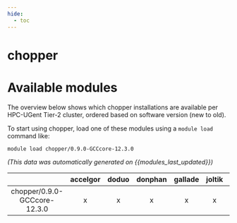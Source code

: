 ```yaml
---
hide:
  - toc
---
```


chopper
=======

# Available modules


The overview below shows which chopper installations are available per HPC-UGent Tier-2 cluster, ordered based on software version (new to old).

To start using chopper, load one of these modules using a `module load` command like:

```shell
module load chopper/0.9.0-GCCcore-12.3.0
```

*(This data was automatically generated on {{modules_last_updated}})*

| |accelgor|doduo|donphan|gallade|joltik|litleo|shinx|
| :---: | :---: | :---: | :---: | :---: | :---: | :---: | :---: |
|chopper/0.9.0-GCCcore-12.3.0|x|x|x|x|x|x|x|
